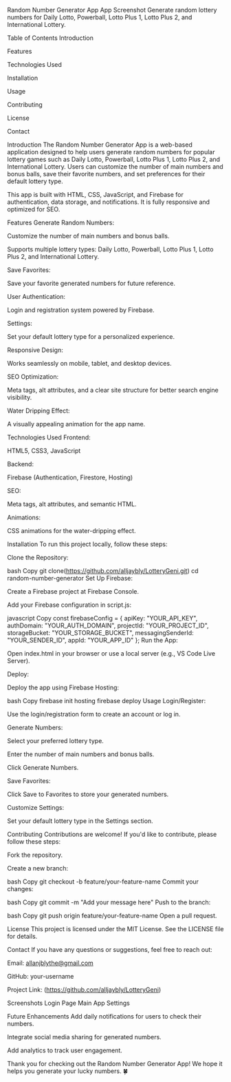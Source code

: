 Random Number Generator App
App Screenshot
Generate random lottery numbers for Daily Lotto, Powerball, Lotto Plus 1, Lotto Plus 2, and International Lottery.

Table of Contents
Introduction

Features

Technologies Used

Installation

Usage

Contributing

License

Contact

Introduction
The Random Number Generator App is a web-based application designed to help users generate random numbers for popular lottery games such as Daily Lotto, Powerball, Lotto Plus 1, Lotto Plus 2, and International Lottery. Users can customize the number of main numbers and bonus balls, save their favorite numbers, and set preferences for their default lottery type.

This app is built with HTML, CSS, JavaScript, and Firebase for authentication, data storage, and notifications. It is fully responsive and optimized for SEO.

Features
Generate Random Numbers:

Customize the number of main numbers and bonus balls.

Supports multiple lottery types: Daily Lotto, Powerball, Lotto Plus 1, Lotto Plus 2, and International Lottery.

Save Favorites:

Save your favorite generated numbers for future reference.

User Authentication:

Login and registration system powered by Firebase.

Settings:

Set your default lottery type for a personalized experience.

Responsive Design:

Works seamlessly on mobile, tablet, and desktop devices.

SEO Optimization:

Meta tags, alt attributes, and a clear site structure for better search engine visibility.

Water Dripping Effect:

A visually appealing animation for the app name.

Technologies Used
Frontend:

HTML5, CSS3, JavaScript

Backend:

Firebase (Authentication, Firestore, Hosting)

SEO:

Meta tags, alt attributes, and semantic HTML.

Animations:

CSS animations for the water-dripping effect.

Installation
To run this project locally, follow these steps:

Clone the Repository:

bash
Copy
git clone(https://github.com/alljaybly/LotteryGeni.git)
cd random-number-generator
Set Up Firebase:

Create a Firebase project at Firebase Console.

Add your Firebase configuration in script.js:

javascript
Copy
const firebaseConfig = {
  apiKey: "YOUR_API_KEY",
  authDomain: "YOUR_AUTH_DOMAIN",
  projectId: "YOUR_PROJECT_ID",
  storageBucket: "YOUR_STORAGE_BUCKET",
  messagingSenderId: "YOUR_SENDER_ID",
  appId: "YOUR_APP_ID"
};
Run the App:

Open index.html in your browser or use a local server (e.g., VS Code Live Server).

Deploy:

Deploy the app using Firebase Hosting:

bash
Copy
firebase init hosting
firebase deploy
Usage
Login/Register:

Use the login/registration form to create an account or log in.

Generate Numbers:

Select your preferred lottery type.

Enter the number of main numbers and bonus balls.

Click Generate Numbers.

Save Favorites:

Click Save to Favorites to store your generated numbers.

Customize Settings:

Set your default lottery type in the Settings section.

Contributing
Contributions are welcome! If you'd like to contribute, please follow these steps:

Fork the repository.

Create a new branch:

bash
Copy
git checkout -b feature/your-feature-name
Commit your changes:

bash
Copy
git commit -m "Add your message here"
Push to the branch:

bash
Copy
git push origin feature/your-feature-name
Open a pull request.

License
This project is licensed under the MIT License. See the LICENSE file for details.

Contact
If you have any questions or suggestions, feel free to reach out:

Email: allanjblythe@gmail.com

GitHub: your-username

Project Link: (https://github.com/alljaybly/LotteryGeni)

Screenshots
Login Page
Main App
Settings

Future Enhancements
Add daily notifications for users to check their numbers.

Integrate social media sharing for generated numbers.

Add analytics to track user engagement.

Thank you for checking out the Random Number Generator App! We hope it helps you generate your lucky numbers. 🍀
